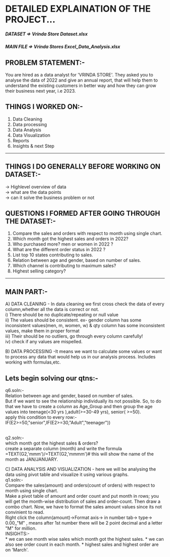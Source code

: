 # DETAILED EXPLAINATION OF THE PROJECT... #


 ##### DATASET =>  Vrinda Store Dataset.xlsx #####
 ##### MAIN FILE => Vrinda Stores Excel_Data_Analysis.xlsx #####


PROBLEM STATEMENT:- 
-------------------------
You are hired as a data analyst for 'VRINDA STORE'. They asked you to analyse the data of 2022 and give an annual report, that will help them to understand the existing 
customers in better way and how they can grow their business next year, i.e 2023.


THINGS I WORKED ON:-
--------------------------
1. Data Cleaning
2. Data processing
3. Data Analysis
4. Data Visualization
5. Reports
6. Insights & next Step
----------------------------

THINGS I DO GENERALLY BEFORE WORKING ON DATASET:-
---------------------------------------------------
-> Highlevel overview of data <br>
-> what are the data points <br>
-> can it solve the business problem or not <br>


QUESTIONS I FORMED AFTER GOING THROUGH THE DATASET:-
--------------------------------------------------
1. Compare  the sales and orders with respect to month using single chart. 
2. Which month got the highest sales and orders in 2022?
3. Who purchased more? men or women in 2022 ?
4. What are the different order status in 2022 ?
5. List top 10 states contributing to sales.
6. Relation between age and gender, based on number of sales.
7. Which channel is contributing to maximum sales?
8. Highest selling category?
-------------------------------------------------------------- 


MAIN PART:-
---
A) DATA CLEANING - In data cleaning we first cross check the data of every column,whether all the data is correct or not. <br>
   i) There should be no duplicate/repeating or  null value <br>
   ii) The values should be consistent. ex- gender column has some inconsistent values(men, m, women, w) & qty column has some inconsistent values, make them in proper format<br>
   iii) Their should be no outliers, go through every column carefully!<br>
   iv) check if any values are mispelled.<br>
   
B) DATA PROCESSING -It means we want to calculate some values or want to process any data that would help us in our analysis process. Includes working with formulas,etc. <br> 

Lets begin solving our qtns:- <br>
--
q6.soln:- <br>
 Relation between age and gender, based on number of sales.<BR>
 But if we want to see the relationship individually its not possible. So, to do that we have to create a column as Age_Group and then group the age values into teenage(<30 yrs ),adult(>=30-49 yrs), senior( >=50). <br>
apply this condition to every row:-  IF(E2>=50,"senior",IF(E2>=30,"Adult","teenager")) <br><br>

q2.soln:- <br>
which month got the highest sales & orders?<br>
create a separate column (month) and  write the formula =TEXT(G2,'mmm')/=TEXT(G2,'mmmm')# this will show the name of the month as JAN/JANUARY.<BR>

C) DATA ANALYSIS AND VISUALIZATION - here we will be analysing the data using pivot table and visualize it using various graphs. <br>
   q1.soln:- <br>
   Compare  the sales(amount) and orders(count of orders) with respect to month using single chart. <br>
   Make a pivot table of amount and order count and put month in rows; you will get the month-wise distribution of sales and order-count. Then draw a combo chart. Now, we have to    format the sales amount values since its not convinient to read.<br>
   Right click the column(amount)->Format axis-> in number tab-> type-> 0.00,,"M"  , means after 1st number there will be 2 point decimal and a letter "M" for million.<br>
  INSIGHTS:-<br>
        <t>* we can see month wise sales which month got the highest sales.
        * we can also see order count in each month.
        * highest sales and highest order are on 'March'.
 






